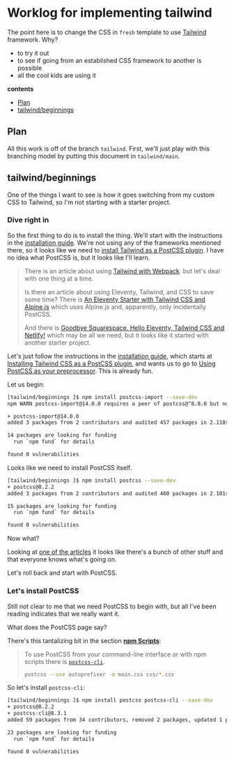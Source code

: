 # Worklog for implementing tailwind


The point here is to
change the CSS in `fresh` template
to use [Tailwind][tailwind] framework.
Why?

- to try it out
- to see if going from an established
  CSS framework to another is possible
- all the cool kids are using it

<!-- START doctoc generated TOC please keep comment here to allow auto update -->
<!-- DON'T EDIT THIS SECTION, INSTEAD RE-RUN doctoc TO UPDATE -->
**contents**

- [Plan](#plan)
- [tailwind/beginnings](#tailwindbeginnings)

<!-- END doctoc generated TOC please keep comment here to allow auto update -->


## Plan

All this work is off of the branch `tailwind`.
First, we'll just play with this branching
model by putting this document in
`tailwind/main`.

## tailwind/beginnings

One of the things I want to see is
how it goes switching from my custom CSS
to Tailwind, so I'm not starting with
a starter project.

### Dive right in

So the first thing to do is to install
the thing. We'll start with the
instructions in the
[installation guide][].
We're not using any of the frameworks mentioned
there, so it looks like we need to
[install Tailwind as a PostCSS plugin](https://tailwindcss.com/docs/installation#installing-tailwind-css-as-a-post-css-plugin).
I have no idea what PostCSS is,
but it looks like I'll learn.

> There is an article about using
> [Tailwind with Webpack](https://statickit.com/guides/eleventy-tailwind).
> but let's deal with one thing at a time.
>
> Is there an article about using Eleventy,
> Tailwind, and CSS to save some time?
> There is
> [An Eleventy Starter with Tailwind CSS and Alpine.js](https://css-tricks.com/eleventy-starter-with-tailwind-css-alpine-js/)
> which uses Alpine.js and, apparently, only
> incidentally PostCSS.
>
> And there is
> [Goodbye Squarespace. Hello Eleventy, Tailwind CSS and Netlify!][goodbye-squarespace]
> which may be all we need, but it looks like it started
> with another starter project.

Let's just follow the instructions in the [installation guide][],
which starts at
[Installing Tailwind CSS as a PostCSS plugin][install-postcss],
and wants us to go to
[Using PostCSS as your preprocessor][using-postcss].
This is already fun.

Let us begin:

```bash
[tailwind/beginnings ]$ npm install postcss-import --save-dev
npm WARN postcss-import@14.0.0 requires a peer of postcss@^8.0.0 but none is installed. You must install peer dependencies yourself.

+ postcss-import@14.0.0
added 3 packages from 2 contributors and audited 457 packages in 2.118s

14 packages are looking for funding
  run `npm fund` for details

found 0 vulnerabilities
```

Looks like we need to install PostCSS itself.

```bash
[tailwind/beginnings ]$ npm install postcss --save-dev
+ postcss@8.2.2
added 3 packages from 2 contributors and audited 460 packages in 2.101s

15 packages are looking for funding
  run `npm fund` for details

found 0 vulnerabilities
```

Now what?

Looking at
[one of the articles][goodbye-squarespace]
it looks like there's a bunch of other stuff
and that everyone knows what's going on.

Let's roll back and start with PostCSS.

### Let's install PostCSS

Still not clear to me that we need PostCSS to begin with,
but all I've been reading indicates that we really want it.

What does the PostCSS page say?

There's this tantalizing bit in the section
[**npm Scripts**](https://github.com/postcss/postcss#npm-scripts):

> To use PostCSS from your command-line interface or with npm scripts
> there is [`postcss-cli`].
>
> ```sh
> postcss --use autoprefixer -o main.css css/*.css
> ```

[`postcss-cli`]: https://github.com/postcss/postcss-cli

So let's install `postcss-cli`:

```sh
[tailwind/beginnings ]$ npm install postcss postcss-cli --save-dev
+ postcss@8.2.2
+ postcss-cli@8.3.1
added 59 packages from 34 contributors, removed 2 packages, updated 1 package and audited 517 packages in 3.477s

23 packages are looking for funding
  run `npm fund` for details

found 0 vulnerabilities
```


[tailwind]:             https://tailwindcss.com/
[installation guide]:   https://tailwindcss.com/docs/installation
[install-postcss]:      https://tailwindcss.com/docs/installation#installing-tailwind-css-as-a-post-css-plugin
[using-postcss]:        https://tailwindcss.com/docs/using-with-preprocessors#using-post-css-as-your-preprocessor
[goodbye-squarespace]:  https://sahilparikh.dev/posts/2020/moving-squarespace-eleventy/
